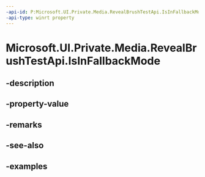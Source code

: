 ```yaml
---
-api-id: P:Microsoft.UI.Private.Media.RevealBrushTestApi.IsInFallbackMode
-api-type: winrt property
---
```


# Microsoft.UI.Private.Media.RevealBrushTestApi.IsInFallbackMode

<!--
public bool IsInFallbackMode { get; }
-->


## -description

## -property-value

## -remarks

## -see-also

## -examples


